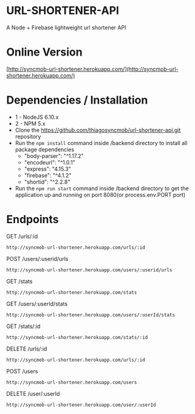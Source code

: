 # URL-SHORTENER-API
A Node + Firebase lightweight url shortener API

# Online Version

[http://syncmob-url-shortener.herokuapp.com/](http://syncmob-url-shortener.herokuapp.com/)

# Dependencies / Installation

* 1 - NodeJS 6.10.x
* 2 - NPM 5.x
* Clone the https://github.com/thiagosyncmob/url-shortener-api.git repository
* Run the `npm install` command inside /backend directory to install all package dependencies
    * "body-parser": "^1.17.2"
    * "encodeurl": "^1.0.1"
    * "express": "4.15.3"
    * "firebase": "^4.1.2"
    * "shortid": "^2.2.8"
* Run the `npm run start` command inside /backend directory to get the application up and running on port 8080(or process.env.PORT port)

# Endpoints

GET /urls/:id

    http://syncmob-url-shortener.herokuapp.com/urls/:id

POST /users/:userid/urls
	
	http://syncmob-url-shortener.herokuapp.com/users/:userid/urls

GET /stats
	
	http://syncmob-url-shortener.herokuapp.com/stats

GET /users/:userId/stats
	
	http://syncmob-url-shortener.herokuapp.com/users/:userId/stats

GET /stats/:id
	
	http://syncmob-url-shortener.herokuapp.com/stats/:id

DELETE /urls/:id
	
	http://syncmob-url-shortener.herokuapp.com/urls/:id

POST /users
	
	http://syncmob-url-shortener.herokuapp.com/users

DELETE /user/:userId
	
	http://syncmob-url-shortener.herokuapp.com/user/:userId